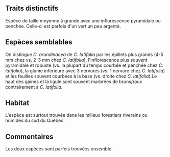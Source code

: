 
<!--

1-3-5-13-https://www.inaturalist.org/observations/195220528
1-4-https://www.inaturalist.org/observations/195220524
5-https://www.inaturalist.org/observations/195226187
4-https://www.inaturalist.org/observations/195708914

-->

## Traits distinctifs

Espèce de taille moyenne à grande avec une inflorescence pyramidale ou penchée. Celle-ci est parfois d'un vert un peu argenté.

## Espèces semblables

On distingue _C. arundinacea_ de _C. latifolia_ par les épillets plus grands (4-5 mm chez vs. 2-3 mm chez _C. latifolia_), l'inflorescence plus souvent pyramidale et robuste (vs. la plupart du temps courbée et penchée chez _C. latifolia_), la glume inférieure avec 3 nervures (vs. 1 nervure chez _C. latifolia_) et les feuilles souvent courbées à la base (vs. droite chez _C. latifolia_).Le haut des gaines et la ligule sont souvent marbrées de bruns/roux contrairement à _C. latifolia_.

## Habitat

L'espèce est surtout trouvée dans les milieux forestiers riverains ou humides du sud du Québec.

## Commentaires

Les deux espèces sont parfois trouvées ensemble. 

